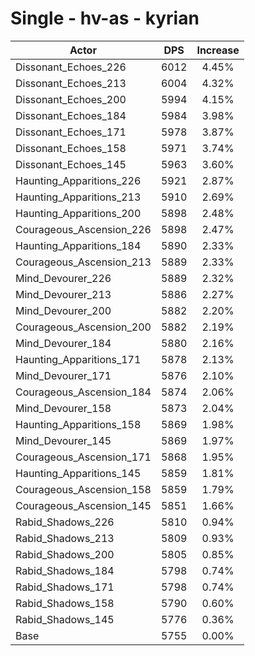 # Single - hv-as - kyrian
| Actor | DPS | Increase |
|---|:---:|:---:|
|Dissonant_Echoes_226|6012|4.45%|
|Dissonant_Echoes_213|6004|4.32%|
|Dissonant_Echoes_200|5994|4.15%|
|Dissonant_Echoes_184|5984|3.98%|
|Dissonant_Echoes_171|5978|3.87%|
|Dissonant_Echoes_158|5971|3.74%|
|Dissonant_Echoes_145|5963|3.60%|
|Haunting_Apparitions_226|5921|2.87%|
|Haunting_Apparitions_213|5910|2.69%|
|Haunting_Apparitions_200|5898|2.48%|
|Courageous_Ascension_226|5898|2.47%|
|Haunting_Apparitions_184|5890|2.33%|
|Courageous_Ascension_213|5889|2.33%|
|Mind_Devourer_226|5889|2.32%|
|Mind_Devourer_213|5886|2.27%|
|Mind_Devourer_200|5882|2.20%|
|Courageous_Ascension_200|5882|2.19%|
|Mind_Devourer_184|5880|2.16%|
|Haunting_Apparitions_171|5878|2.13%|
|Mind_Devourer_171|5876|2.10%|
|Courageous_Ascension_184|5874|2.06%|
|Mind_Devourer_158|5873|2.04%|
|Haunting_Apparitions_158|5869|1.98%|
|Mind_Devourer_145|5869|1.97%|
|Courageous_Ascension_171|5868|1.95%|
|Haunting_Apparitions_145|5859|1.81%|
|Courageous_Ascension_158|5859|1.79%|
|Courageous_Ascension_145|5851|1.66%|
|Rabid_Shadows_226|5810|0.94%|
|Rabid_Shadows_213|5809|0.93%|
|Rabid_Shadows_200|5805|0.85%|
|Rabid_Shadows_184|5798|0.74%|
|Rabid_Shadows_171|5798|0.74%|
|Rabid_Shadows_158|5790|0.60%|
|Rabid_Shadows_145|5776|0.36%|
|Base|5755|0.00%|
